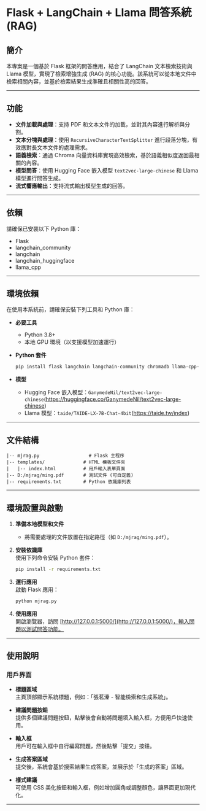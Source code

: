 # Flask + LangChain + Llama 問答系統(RAG)

## 簡介

本專案是一個基於 Flask 框架的問答應用，結合了 LangChain 文本檢索技術與 Llama 模型，實現了檢索增強生成 (RAG) 的核心功能。該系統可以從本地文件中檢索相關內容，並基於檢索結果生成準確且相關性高的回答。

---

## 功能

- **文件加載與處理**：支持 PDF 和文本文件的加載，並對其內容進行解析與分割。
- **文本分塊與處理**：使用 `RecursiveCharacterTextSplitter` 進行段落分塊，有效應對長文本文件的處理需求。
- **語義檢索**：通過 Chroma 向量資料庫實現高效檢索，基於語義相似度返回最相關的內容。
- **模型問答**：使用 Hugging Face 嵌入模型 `text2vec-large-chinese` 和 Llama 模型進行問答生成。
- **流式響應輸出**：支持流式輸出模型生成的回答。

---

## 依賴

請確保已安裝以下 Python 庫：

- Flask
- langchain_community
- langchain
- langchain_huggingface
- llama_cpp

---


## 環境依賴

在使用本系統前，請確保安裝下列工具和 Python 庫：

- **必要工具**  
  - Python 3.8+
  - 本地 GPU 環境（以支援模型加速運行）

- **Python 套件**  
  ```bash
  pip install flask langchain langchain-community chromadb llama-cpp-python
  ```

- **模型**  
  - Hugging Face 嵌入模型：`GanymedeNil/text2vec-large-chinese`(https://huggingface.co/GanymedeNil/text2vec-large-chinese)
  - Llama 模型：`taide/TAIDE-LX-7B-Chat-4bit`(https://taide.tw/index)

---

## 文件結構

```plaintext
|-- mjrag.py                  # Flask 主程序
|-- templates/              # HTML 模板文件夾
|   |-- index.html          # 用戶輸入表單頁面
|-- D:/mjrag/ming.pdf       # 測試文件 (可自定義)
|-- requirements.txt        # Python 依識庫列表
```

---

## 環境設置與啟動

1. **準備本地模型和文件**  
   - 將需要處理的文件放置在指定路徑（如 `D:/mjrag/ming.pdf`）。

2. **安裝依識庫**  
   使用下列命令安裝 Python 套件：
   ```bash
   pip install -r requirements.txt
   ```

3. **運行應用**  
   啟動 Flask 應用：
   ```bash
   python mjrag.py
   ```

4. **使用應用**  
   開啟瀏覽器，訪問 [http://127.0.0.1:5000/](http://127.0.0.1:5000/)，輸入問題以測試問答功能。

---

## 使用說明

### 用戶界面

- **標題區域**  
  主頁頂部顯示系統標題，例如：「張茗溱 - 智能檢索和生成系統」。

- **建議問題按鈕**  
  提供多個建議問題按鈕，點擊後會自動將問題填入輸入框，方便用戶快速使用。

- **輸入框**  
  用戶可在輸入框中自行編寫問題，然後點擊「提交」按鈕。

- **生成答案區域**  
  提交後，系統會基於搜索結果生成答案，並展示於「生成的答案」區域。

- **樣式建議**  
  可使用 CSS 美化按鈕和輸入框，例如增加圓角或調整顏色，讓界面更加現代化。

---



